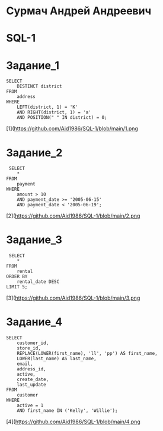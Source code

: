 # Сурмач Андрей Андреевич
# SQL-1

# Задание_1

```
SELECT
	DISTINCT district
FROM
	address
WHERE
	LEFT(district, 1) = 'K'
	AND RIGHT(district, 1) = 'a'
	AND POSITION(" " IN district) = 0;
 ```

 [1](https://github.com/Aid1986/SQL-1/blob/main/1.png

 # Задание_2
```
 SELECT
	*
FROM
	payment
WHERE
	amount > 10
	AND payment_date >= '2005-06-15'
	AND payment_date < '2005-06-19';
```
 [2](https://github.com/Aid1986/SQL-1/blob/main/2.png

 # Задание_3
```
 SELECT
	*
FROM
	rental
ORDER BY
	rental_date DESC
LIMIT 5;
```
[3](https://github.com/Aid1986/SQL-1/blob/main/3.png

# Задание_4
```
SELECT
	customer_id,
	store_id,
	REPLACE(LOWER(first_name), 'll', 'pp') AS first_name,
	LOWER(last_name) AS last_name,
	email,
	address_id,
	active,
	create_date,
	last_update
FROM
	customer
WHERE
	active = 1
	AND first_name IN ('Kelly', 'Willie');
```
 [4](https://github.com/Aid1986/SQL-1/blob/main/4.png
